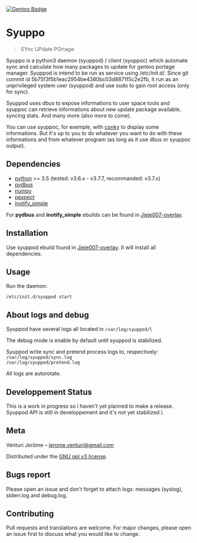 [![Gentoo Badge](https://www.gentoo.org/assets/img/badges/gentoo-badge.png)](https://www.gentoo.org)

# Syuppo
> SYnc UPdate POrtage

Syuppo is a python3 daemon (syuppod) / client (syuppoc) which automate sync and calculate how many packages to update
for gentoo portage manager. Syuppod is intend to be run as service using /etc/init.d/. Since git commit id 5b75f3f5b1eac2954be4380bc03d8871f5c2e2fb, it run as an unprivileged system user (syuppod)
and use sudo to gain root access (only for sync).

Syuppod uses dbus to expose informations to user space tools and syuppoc can retrieve informations 
about new update package available, syncing stats.
And many more (also more to come).

You can use syuppoc, for exemple, with [conky](https://github.com/brndnmtthws/conky) to display some informations. But it's up 
to you to do whatever you want to do with these informations and from whatever program 
(as long as it use dbus or syuppoc output).


## Dependencies

* [python](https://www.python.org/) >= 3.5 (tested: v3.6.x - v3.7.7, recommanded: v3.7.x)
* [pydbus](https://github.com/LEW21/pydbus)
* [numpy](https://numpy.org/)
* [pexpect](https://github.com/pexpect/pexpect)
* [inotify_simple](https://github.com/chrisjbillington/inotify_simple)

For **pydbus** and **inotify_simple** ebuilds can be found in [Jjeje007-overlay](https://github.com/Jjeje007/Jjeje007-overlay).

## Installation

Use syuppod ebuild found in [Jjeje007-overlay](https://github.com/Jjeje007/Jjeje007-overlay). It will install all dependencies.

## Usage

Run the daemon:

```
/etc/init.d/syuppod start
```

## About logs and debug

Syuppod have several logs all located in `/var/log/syuppod/`\

The debug mode is enable by default until syuppod is stabilized.

Syuppod write sync and pretend process logs to, respectively:\
`/var/log/syuppod/sync.log`\
`/var/log/syuppod/pretend.log`

All logs are autorotate.

## Developpement Status

This is a work in progress so i haven't yet planned to make a release.\
Syuppod API is still in developpement and it's not yet stabilized.\

## Meta

Venturi Jerôme – jerome.venturi@gmail.com

Distributed under the [GNU gpl v3 license](https://www.gnu.org/licenses/gpl-3.0.html).

## Bugs report

Please open an issue and don't forget to attach logs: messages (syslog), stderr.log and debug.log. 

## Contributing

Pull requests and translations are welcome. For major changes, please open an issue first to discuss what you would like to change.

